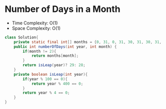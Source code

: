 # Number of Days in a Month

- Time Complexity: O(1)
- Space Complexity: O(1)

```java
class Solution{
    private static final int[] months = {0, 31, 0, 31, 30, 31, 30, 31, 31, 30, 31, 30, 31};
    public int numberOfDays(int year, int month) {
        if(month != 2){
            return months[month];
        }
        return isLeap(year)? 29: 28;
    }
    private boolean isLeap(int year){
        if(year % 100 == 0){
            return year % 400 == 0;
        }
        return year % 4 == 0;
    }
}
```

